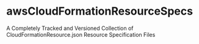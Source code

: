 # awsCloudFormationResourceSpecs
A Completely Tracked and Versioned Collection of CloudFormationResource.json Resource Specification Files
